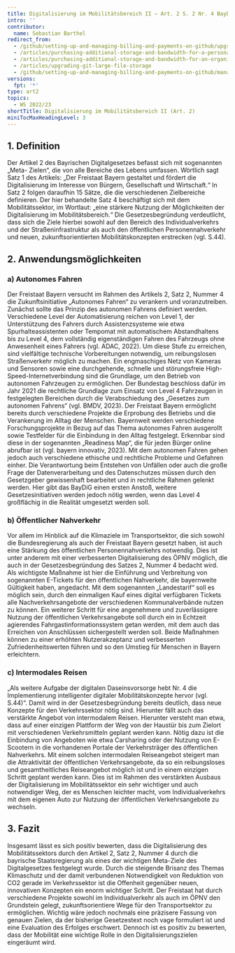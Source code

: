 ```yaml
---
title: Digitalisierung im Mobilitätsbereich II – Art. 2 S. 2 Nr. 4 BayDiG
intro: ''
contributor:
  name: Sebastian Barthel
redirect_from:
  - /github/setting-up-and-managing-billing-and-payments-on-github/upgrading-git-large-file-storage
  - /articles/purchasing-additional-storage-and-bandwidth-for-a-personal-account/
  - /articles/purchasing-additional-storage-and-bandwidth-for-an-organization/
  - /articles/upgrading-git-large-file-storage
  - /github/setting-up-and-managing-billing-and-payments-on-github/managing-billing-for-git-large-file-storage/upgrading-git-large-file-storage
versions:
  fpt: '*'
type: art2
topics:
  - WS 2022/23
shortTitle: Digitalisierung im Mobilitätsbereich II (Art. 2)
miniTocMaxHeadingLevel: 3
---
```


## 1.	Definition 
Der Artikel 2 des Bayrischen Digitalgesetzes befasst sich mit sogenannten „Meta- Zielen“, die von alle Bereiche des Lebens umfassen. Wörtlich sagt Satz 1 des Artikels: „Der Freistaat Bayern gestaltet und fördert die Digitalisierung im Interesse von Bürgern, Gesellschaft und Wirtschaft.“ In Satz 2 folgen daraufhin 15 Sätze, die die verschiedenen Zielbereiche definieren. Der hier behandelte Satz 4 beschäftigt sich mit dem Mobilitätssektor, im Wortlaut: „eine stärkere Nutzung der Möglichkeiten der Digitalisierung im Mobilitätsbereich.“ Die Gesetzesbegründung verdeutlicht, dass sich die Ziele hierbei sowohl auf den Bereich des Individualverkehrs und der Straßeninfrastruktur als auch den öffentlichen Personennahverkehr und neuen, zukunftsorientierten Mobilitätskonzepten erstrecken (vgl. S.44). 

## 2.	Anwendungsmöglichkeiten 
### a)	Autonomes Fahren 
Der Freistaat Bayern versucht im Rahmen des Artikels 2, Satz 2, Nummer 4 die Zukunftsinitiative „Autonomes Fahren“ zu verankern und voranzutreiben. Zunächst sollte das Prinzip des autonomen Fahrens definiert werden. Verschiedene Level der Automatisierung reichen von Level 1, der Unterstützung des Fahrers durch Assistenzsysteme wie etwa Spurhalteassistenten oder Tempomat mit automatischem Abstandhaltens bis zu Level 4, dem vollständig eigenständigen Fahren des Fahrzeugs ohne Anwesenheit eines Fahrers (vgl. ADAC, 2022). Um diese Stufe zu erreichen, sind vielfältige technische Vorbereitungen notwendig, um reibungslosen Straßenverkehr möglich zu machen. Ein engmaschiges Netz von Kameras und Sensoren sowie eine durchgehende, schnelle und störungsfreie High-Speed-Internetverbindung sind die Grundlage, um den Betrieb von autonomen Fahrzeugen zu ermöglichen. Der Bundestag beschloss dafür im Jahr 2021 die rechtliche Grundlage zum Einsatz von Level 4 Fahrzeugen in festgelegten Bereichen durch die Verabschiedung des „Gesetzes zum autonomen Fahrens“ (vgl. BMDV, 2023). Der Freistaat Bayern ermöglicht bereits durch verschiedene Projekte die Erprobung des Betriebs und die Verankerung im Alltag der Menschen. Bayernweit werden verschiedene Forschungsprojekte in Bezug auf das Thema autonomes Fahren ausgerollt sowie Testfelder für die Einbindung in den Alltag festgelegt. 
Erkennbar sind diese in der sogenannten „Readiness Map“, die für jeden Bürger online abrufbar ist (vgl. bayern innovativ, 2023). Mit dem autonomen Fahren gehen jedoch auch verschiedene ethische und rechtliche Probleme und Gefahren einher. Die Verantwortung beim Entstehen von Unfällen oder auch die große Frage der Datenverarbeitung und des Datenschutzes müssen durch den Gesetzgeber gewissenhaft bearbeitet und in rechtliche Rahmen gelenkt werden. Hier gibt das BayDiG einen ersten Anstoß, weitere Gesetzesinitiativen werden jedoch nötig werden, wenn das Level 4 großflächig in die Realität umgesetzt werden soll. 

### b)	Öffentlicher Nahverkehr 
Vor allem im Hinblick auf die Klimaziele im Transportsektor, die sich sowohl die Bundesregierung als auch der Freistaat Bayern gesetzt haben, ist auch eine Stärkung des öffentlichen Personennahverkehrs notwendig. Dies ist unter anderem mit einer verbesserten Digitalisierung des ÖPNV möglich, die auch in der Gesetzesbegründung des Satzes 2, Nummer 4 bedacht wird. Als wichtigste Maßnahme ist hier die Einführung und Verbreitung von sogenannten E-Tickets für den öffentlichen Nahverkehr, die bayernweite Gültigkeit haben, angedacht. Mit dem sogenannten „Landestarif“ soll es möglich sein, durch den einmaligen Kauf eines digital verfügbaren Tickets alle Nachverkehrsangebote der verschiedenen Kommunalverbände nutzen zu können. Ein weiterer Schritt für eine angenehmere und zuverlässigere Nutzung der öffentlichen Verkehrsangebote soll durch ein in Echtzeit agierendes Fahrgastinformationssystem getan werden, mit dem auch das Erreichen von Anschlüssen sichergestellt werden soll. Beide Maßnahmen können zu einer erhöhten Nutzerakzeptanz und verbesserten Zufriedenheitswerten führen und so den Umstieg für Menschen in Bayern erleichtern. 

### c)	Intermodales Reisen 
„Als weitere Aufgabe der digitalen Daseinsvorsorge hebt Nr. 4 die Implementierung intelligenter digitaler Mobilitätskonzepte hervor (vgl. S.44)“. Damit wird in der Gesetzesbegründung bereits deutlich, dass neue Konzepte für den Verkehrssektor nötig sind. Hierunter fällt auch das verstärkte Angebot von intermodalem Reisen. Hierunter versteht man etwa, dass auf einer einzigen Plattform der Weg von der Haustür bis zum Zielort mit verschiedenen Verkehrsmitteln geplant werden kann. Nötig dazu ist die Einbindung von Angeboten wie etwa Carsharing oder der Nutzung von E- Scootern in die vorhandenen Portale der Verkehrsträger des öffentlichen Nahverkehrs. Mit einem solchen intermodalen Reiseangebot steigert man die Attraktivität der öffentlichen Verkehrsangebote, da so ein reibungsloses und gesamtheitliches Reiseangebot möglich ist und in einem einzigen Schritt geplant werden kann. Dies ist im Rahmen des verstärkten Ausbaus der Digitalisierung im Mobilitätssektor ein sehr wichtiger und auch notwendiger Weg, der es Menschen leichter macht, vom Individualverkehrs mit dem eigenen Auto zur Nutzung der öffentlichen Verkehrsangebote zu wechseln. 

## 3.	Fazit 
Insgesamt lässt es sich positiv bewerten, dass die Digitalisierung des Mobilitätssektors durch den Artikel 2, Satz 2, Nummer 4 durch die bayrische Staatsregierung als eines der wichtigen Meta-Ziele des Digitalgesetzes festgelegt wurde. Durch die steigende Brisanz des Themas Klimaschutz und der damit verbundenen Notwendigkeit von Reduktion von CO2 gerade im Verkehrssektor ist die Offenheit gegenüber neuen, innovativen Konzepten ein enorm wichtiger Schritt. Der Freistaat hat durch verschiedene Projekte sowohl im Individualverkehr als auch im ÖPNV den Grundstein gelegt, zukunftsorientiere Wege für den Transportsektor zu ermöglichen. Wichtig wäre jedoch nochmals eine präzisere Fassung von genauen Zielen, da der bisherige Gesetzestext noch vage formuliert ist und eine Evaluation des Erfolges erschwert. Dennoch ist es positiv zu bewerten, dass der Mobilität eine wichtige Rolle in den Digitalisierungszielen eingeräumt wird. 


